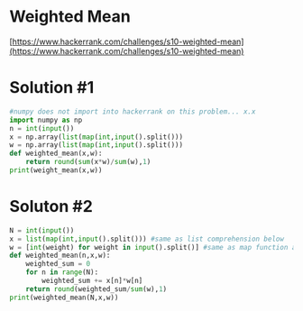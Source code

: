 # Weighted Mean 

[https://www.hackerrank.com/challenges/s10-weighted-mean](https://www.hackerrank.com/challenges/s10-weighted-mean)

# Solution #1
```python
#numpy does not import into hackerrank on this problem... x.x
import numpy as np
n = int(input())
x = np.array(list(map(int,input().split()))
w = np.array(list(map(int,input().split()))
def weighted_mean(x,w):
    return round(sum(x*w)/sum(w),1)
print(weight_mean(x,w))
```

# Soluton #2
```python
N = int(input())
x = list(map(int,input().split())) #same as list comprehension below
w = [int(weight) for weight in input().split()] #same as map function above
def weighted_mean(n,x,w):
    weighted_sum = 0
    for n in range(N):
        weighted_sum += x[n]*w[n]
    return round(weighted_sum/sum(w),1)
print(weighted_mean(N,x,w))
```